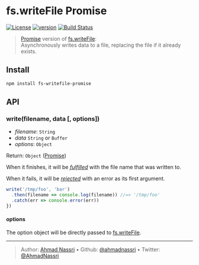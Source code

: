 # fs.writeFile Promise

[![License][license-image]][license-url] [![version][npm-image]][npm-url] [![Build Status][circle-image]][circle-url]

> [Promise][] version of [fs.writeFile][]:  
> Asynchronously writes data to a file, replacing the file if it already exists.

## Install

```bash
npm install fs-writefile-promise
```

## API

<!-- lint disable no-shortcut-reference-link -->
### write(filename, data [, options])
<!-- lint enable no-shortcut-reference-link -->

- _filename_: `String`
- _data_ `String` or `Buffer`
- _options_: `Object`

Return: `Object` ([Promise][])

When it finishes, it will be [_fulfilled_](http://promisesaplus.com/#point-26) with the file name that was written to.

When it fails, it will be [_rejected_](http://promisesaplus.com/#point-30) with an error as its first argument.

```js
write('/tmp/foo', 'bar')
  .then(filename => console.log(filename)) //=> '/tmp/foo'
  .catch(err => console.error(err))
})
```

#### options

The option object will be directly passed to [fs.writeFile][].

---
> Author: [Ahmad Nassri](https://www.ahmadnassri.com/) &bull; 
> Github: [@ahmadnassri](https://github.com/ahmadnassri) &bull; 
> Twitter: [@AhmadNassri](https://twitter.com/AhmadNassri)

[license-url]: LICENSE
[license-image]: https://img.shields.io/github/license/ahmadnassri/node-fs-writefile-promise.svg?style=for-the-badge&logo=circleci

[circle-url]: https://circleci.com/gh/ahmadnassri/workflows/node-fs-writefile-promise
[circle-image]: https://img.shields.io/circleci/project/github/ahmadnassri/node-fs-writefile-promise/master.svg?style=for-the-badge&logo=circleci

[npm-url]: https://www.npmjs.com/package/fs-writefile-promise
[npm-image]: https://img.shields.io/npm/v/fs-writefile-promise.svg?style=for-the-badge&logo=npm

[fs.writefile]: https://nodejs.org/api/fs.html#fs_fs_writefile_file_data_options_callback
[promise]: http://promisesaplus.com/
